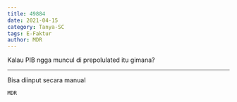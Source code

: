 ```yaml
---
title: 49884
date: 2021-04-15
category: Tanya-SC
tags: E-Faktur
author: MDR
---
```


Kalau PIB ngga muncul di prepolulated itu gimana?

---

Bisa diinput secara manual

`MDR`
